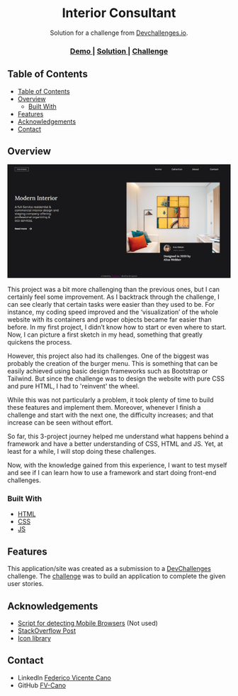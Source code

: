 <h1 align="center">Interior Consultant</h1>

<div align="center">
   Solution for a challenge from  <a href="http://devchallenges.io" target="_blank">Devchallenges.io</a>.
</div>

<div align="center">
  <h3>
    <a href="https://interior-consultant-fvcano.netlify.app/">
      Demo
    </a>
    <span> | </span>
    <a href="https://github.com/FV-Cano/devChallenges/tree/main/Responsive%20Web/3.%20interior-consultant-master">
      Solution
    </a>
    <span> | </span>
    <a href="https://devchallenges.io/challenges/Jymh2b2FyebRTUljkNcb">
      Challenge
    </a>
  </h3>
</div>

<!-- TABLE OF CONTENTS -->

## Table of Contents

- [Table of Contents](#table-of-contents)
- [Overview](#overview)
  - [Built With](#built-with)
- [Features](#features)
- [Acknowledgements](#acknowledgements)
- [Contact](#contact)

<!-- OVERVIEW -->

## Overview

![screenshot](imgResources/Screenshot_1.png)

This project was a bit more challenging than the previous ones, but I can certainly feel some improvement. As I backtrack through the challenge, I can see clearly that certain tasks were easier than they used to be. For instance, my coding speed improved and the ‘visualization’ of the whole website with its containers and proper objects became far easier than before. In my first project, I didn’t know how to start or even where to start. Now, I can picture a first sketch in my head, something that greatly quickens the process.

However, this project also had its challenges. One of the biggest was probably the creation of the burger menu. This is something that can be easily achieved using basic design frameworks such as Bootstrap or Tailwind. But since the challenge was to design the website with pure CSS and pure HTML, I had to 'reinvent' the wheel.

While this was not particularly a problem, it took plenty of time to build these features and implement them. Moreover, whenever I finish a challenge and start with the next one, the difficulty increases; and that increase can be seen without effort.

So far, this 3-project journey helped me understand what happens behind a framework and have a better understanding of CSS, HTML and JS. Yet, at least for a while, I will stop doing these challenges.

Now, with the knowledge gained from this experience, I want to test myself and see if I can learn how to use a framework and start doing front-end challenges.

### Built With

<!-- This section should list any major frameworks that you built your project using. Here are a few examples.-->

- [HTML](https://developer.mozilla.org/es/docs/Web/HTML)
- [CSS](https://developer.mozilla.org/es/docs/Web/CSS)
- [JS](https://developer.mozilla.org/es/docs/Web/JavaScript)

## Features

<!-- List the features of your application or follow the template. Don't share the figma file here :) -->

This application/site was created as a submission to a [DevChallenges](https://devchallenges.io/challenges) challenge. The [challenge](https://devchallenges.io/challenges/Jymh2b2FyebRTUljkNcb) was to build an application to complete the given user stories.

## Acknowledgements

<!-- This section should list any articles or add-ons/plugins that helps you to complete the project. This is optional but it will help you in the future. For exmpale -->

- [Script for detecting Mobile Browsers](https://caniuse.com/matchmedia) (Not used)
- [StackOverflow Post](https://stackoverflow.com/questions/3514784/how-to-detect-a-mobile-device-using-jquery/24600597#24600597)
- [Icon library](https://ionic.io/ionicons)

## Contact

- LinkedIn [Federico Vicente Cano](https://www.linkedin.com/in/cano-federico/)
- GitHub [FV-Cano](https://github.com/FV-Cano)
